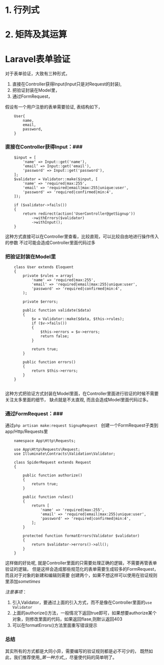 # 1. 行列式

# 2. 矩阵及其运算

# Laravel表单验证 #

对于表单验证，大致有三种形式，

1. 直接在Controller获得Input(Input只是对Request的封装), 
2. 把验证封装在Model里，
3. 通过FormRequest，

假设有一个用户注册的表单需要验证, 表结构如下，

```
	User{
		name,
		email,
		password,
	}	
```

### 直接在Controller获得Input：###

```
	$input = [
        'name' => Input::get('name'),
        ‘email’ => Input::get('email'),
        'password' => Input::get('password'),
    ];        
    $validator = Validator::make($input, [
        'name' => 'required|max:255',
        'email' => 'required|email|max:255|unique:user',
        'password' => 'required|confirmed|min:4',
    ]);

    if ($validator->fails())
    {
        return redirect(action('UserController@getSignup'))
            ->withErrors($validator)
            ->withInput();
    }
```
这种方式直接可以在Controller里查看，比较直观，可以比较自由地进行操作传入的参数
不过可能会造成Controller里面代码过多

### 把验证封装在Model里 ###
```
	class User extends Eloquent
	{
	    private $rules = array(
	        'name' => 'required|max:255',
	        'email' => 'required|email|max:255|unique:user',
	        'password' => 'required|confirmed|min:4',
	    );

	    private $errors;

	    public function validate($data)
	    {
	        $v = Validator::make($data, $this->rules);
	        if ($v->fails())
	        {
	            $this->errors = $v->errors;
	            return false;
	        }

	        return true;
		}

		public function errors()
	    {
	        return $this->errors;
	    }
	}
	
```
这种方式把验证方式封装在Model里面，在Controller里面进行验证的时候不需要关注太多里面的细节，
缺点就是不太直观, 而且会造成Model里面代码过多。

### 通过FormRequest：###

通过```php artisan make:request SignupRequest ```
创建一个FormRequest子类到app/Http/Requests里

```
	namespace App\Http\Requests;

	use App\Http\Requests\Request;
	use Illuminate\Contracts\Validation\Validator;

	class SpiderRequest extends Request
	{
	    
	    public function authorize()
	    {
	        return true;
	    }
	    
	    public function rules()
	    {
	        return [
	            'name' => 'required|max:255',
		        'email' => 'required|email|max:255|unique:user',
		        'password' => 'required|confirmed|min:4',
	        ];
	    }

	    protected function formatErrors(Validator $validator)
	    {
	        return $validator->errors()->all();
	    }
	}

```
这样做的好处呢, 就是Controller里面的只需要处理正确的逻辑，不需要再管表单验证的逻辑，
但是这样会造成那些规范化的表单需要生成较多的FormRequest，而且对于对象的新建和编辑则需要
创建两个，如果不想这样可以使用在验证规则里添加*sometimes*

*注意事项*：

1. 引入Validator，要通过上面的引入方式，而不是像在Controller里面的```use Validator```
2. 上面的authorize()方法，一般情况下返回true即可，如果想要authorize某个对象，则修改里面的代码，如果返回flase,则默认返回403
3. 可以在formatErrors()方法里面重写错误提示


### 总结 ###

其实所有的方式都是大同小异，需要编写的验证规则都是必不可少的，
既然如此，我们推荐使用_*第一种方式*_，尽量使代码的简单明了。


